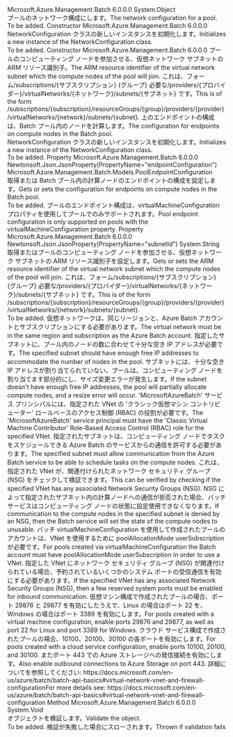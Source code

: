 <Type Name="NetworkConfiguration" FullName="Microsoft.Azure.Management.Batch.Models.NetworkConfiguration">
  <TypeSignature Language="C#" Value="public class NetworkConfiguration" />
  <TypeSignature Language="ILAsm" Value=".class public auto ansi beforefieldinit NetworkConfiguration extends System.Object" />
  <TypeSignature Language="DocId" Value="T:Microsoft.Azure.Management.Batch.Models.NetworkConfiguration" />
  <TypeSignature Language="VB.NET" Value="Public Class NetworkConfiguration" />
  <TypeSignature Language="F#" Value="type NetworkConfiguration = class" />
  <AssemblyInfo>
    <AssemblyName>Microsoft.Azure.Management.Batch</AssemblyName>
    <AssemblyVersion>6.0.0.0</AssemblyVersion>
  </AssemblyInfo>
  <Base>
    <BaseTypeName>System.Object</BaseTypeName>
  </Base>
  <Interfaces />
  <Docs>
    <summary>
            <span data-ttu-id="ebca2-101">プールのネットワーク構成にします。</span><span class="sxs-lookup"><span data-stu-id="ebca2-101">The network configuration for a pool.</span></span>
            </summary>
    <remarks>To be added.</remarks>
  </Docs>
  <Members>
    <Member MemberName=".ctor">
      <MemberSignature Language="C#" Value="public NetworkConfiguration ();" />
      <MemberSignature Language="ILAsm" Value=".method public hidebysig specialname rtspecialname instance void .ctor() cil managed" />
      <MemberSignature Language="DocId" Value="M:Microsoft.Azure.Management.Batch.Models.NetworkConfiguration.#ctor" />
      <MemberSignature Language="VB.NET" Value="Public Sub New ()" />
      <MemberType>Constructor</MemberType>
      <AssemblyInfo>
        <AssemblyName>Microsoft.Azure.Management.Batch</AssemblyName>
        <AssemblyVersion>6.0.0.0</AssemblyVersion>
      </AssemblyInfo>
      <Parameters />
      <Docs>
        <summary>
            <span data-ttu-id="ebca2-102">NetworkConfiguration クラスの新しいインスタンスを初期化します。</span><span class="sxs-lookup"><span data-stu-id="ebca2-102">Initializes a new instance of the NetworkConfiguration class.</span></span>
            </summary>
        <remarks>To be added.</remarks>
      </Docs>
    </Member>
    <Member MemberName=".ctor">
      <MemberSignature Language="C#" Value="public NetworkConfiguration (string subnetId = null, Microsoft.Azure.Management.Batch.Models.PoolEndpointConfiguration endpointConfiguration = null);" />
      <MemberSignature Language="ILAsm" Value=".method public hidebysig specialname rtspecialname instance void .ctor(string subnetId, class Microsoft.Azure.Management.Batch.Models.PoolEndpointConfiguration endpointConfiguration) cil managed" />
      <MemberSignature Language="DocId" Value="M:Microsoft.Azure.Management.Batch.Models.NetworkConfiguration.#ctor(System.String,Microsoft.Azure.Management.Batch.Models.PoolEndpointConfiguration)" />
      <MemberSignature Language="VB.NET" Value="Public Sub New (Optional subnetId As String = null, Optional endpointConfiguration As PoolEndpointConfiguration = null)" />
      <MemberSignature Language="F#" Value="new Microsoft.Azure.Management.Batch.Models.NetworkConfiguration : string * Microsoft.Azure.Management.Batch.Models.PoolEndpointConfiguration -&gt; Microsoft.Azure.Management.Batch.Models.NetworkConfiguration" Usage="new Microsoft.Azure.Management.Batch.Models.NetworkConfiguration (subnetId, endpointConfiguration)" />
      <MemberType>Constructor</MemberType>
      <AssemblyInfo>
        <AssemblyName>Microsoft.Azure.Management.Batch</AssemblyName>
        <AssemblyVersion>6.0.0.0</AssemblyVersion>
      </AssemblyInfo>
      <Parameters>
        <Parameter Name="subnetId" Type="System.String" />
        <Parameter Name="endpointConfiguration" Type="Microsoft.Azure.Management.Batch.Models.PoolEndpointConfiguration" />
      </Parameters>
      <Docs>
        <param name="subnetId"><span data-ttu-id="ebca2-103">プールのコンピューティング ノードを参加させる、仮想ネットワーク サブネットの ARM リソース識別子。</span><span class="sxs-lookup"><span data-stu-id="ebca2-103">The ARM resource identifier of the virtual network subnet which the compute nodes of the pool will join.</span></span> <span data-ttu-id="ebca2-104">これは、フォーム/subscriptions/{サブスクリプション} {グループ} 必要な/providers/{プロバイダー}/virtualNetworks/{ネットワーク}/subnets/{サブネット} です。</span><span class="sxs-lookup"><span data-stu-id="ebca2-104">This is of the form /subscriptions/{subscription}/resourceGroups/{group}/providers/{provider}/virtualNetworks/{network}/subnets/{subnet}.</span></span></param>
        <param name="endpointConfiguration"><span data-ttu-id="ebca2-105">上のエンドポイントの構成は、Batch プール内のノードを計算します。</span><span class="sxs-lookup"><span data-stu-id="ebca2-105">The configuration for endpoints on compute nodes in the Batch pool.</span></span></param>
        <summary>
            <span data-ttu-id="ebca2-106">NetworkConfiguration クラスの新しいインスタンスを初期化します。</span><span class="sxs-lookup"><span data-stu-id="ebca2-106">Initializes a new instance of the NetworkConfiguration class.</span></span>
            </summary>
        <remarks>To be added.</remarks>
      </Docs>
    </Member>
    <Member MemberName="EndpointConfiguration">
      <MemberSignature Language="C#" Value="public Microsoft.Azure.Management.Batch.Models.PoolEndpointConfiguration EndpointConfiguration { get; set; }" />
      <MemberSignature Language="ILAsm" Value=".property instance class Microsoft.Azure.Management.Batch.Models.PoolEndpointConfiguration EndpointConfiguration" />
      <MemberSignature Language="DocId" Value="P:Microsoft.Azure.Management.Batch.Models.NetworkConfiguration.EndpointConfiguration" />
      <MemberSignature Language="VB.NET" Value="Public Property EndpointConfiguration As PoolEndpointConfiguration" />
      <MemberSignature Language="F#" Value="member this.EndpointConfiguration : Microsoft.Azure.Management.Batch.Models.PoolEndpointConfiguration with get, set" Usage="Microsoft.Azure.Management.Batch.Models.NetworkConfiguration.EndpointConfiguration" />
      <MemberType>Property</MemberType>
      <AssemblyInfo>
        <AssemblyName>Microsoft.Azure.Management.Batch</AssemblyName>
        <AssemblyVersion>6.0.0.0</AssemblyVersion>
      </AssemblyInfo>
      <Attributes>
        <Attribute>
          <AttributeName>Newtonsoft.Json.JsonProperty(PropertyName="endpointConfiguration")</AttributeName>
        </Attribute>
      </Attributes>
      <ReturnValue>
        <ReturnType>Microsoft.Azure.Management.Batch.Models.PoolEndpointConfiguration</ReturnType>
      </ReturnValue>
      <Docs>
        <summary>
            <span data-ttu-id="ebca2-107">取得または Batch プール内の計算ノードのエンドポイントの構成を設定します。</span><span class="sxs-lookup"><span data-stu-id="ebca2-107">Gets or sets the configuration for endpoints on compute nodes in the Batch pool.</span></span>
            </summary>
        <value>To be added.</value>
        <remarks>
            <span data-ttu-id="ebca2-108">プールのエンドポイント構成は、virtualMachineConfiguration プロパティを使用してプールでのみサポートされます。</span><span class="sxs-lookup"><span data-stu-id="ebca2-108">Pool endpoint configuration is only supported on pools with the virtualMachineConfiguration property.</span></span>
            </remarks>
      </Docs>
    </Member>
    <Member MemberName="SubnetId">
      <MemberSignature Language="C#" Value="public string SubnetId { get; set; }" />
      <MemberSignature Language="ILAsm" Value=".property instance string SubnetId" />
      <MemberSignature Language="DocId" Value="P:Microsoft.Azure.Management.Batch.Models.NetworkConfiguration.SubnetId" />
      <MemberSignature Language="VB.NET" Value="Public Property SubnetId As String" />
      <MemberSignature Language="F#" Value="member this.SubnetId : string with get, set" Usage="Microsoft.Azure.Management.Batch.Models.NetworkConfiguration.SubnetId" />
      <MemberType>Property</MemberType>
      <AssemblyInfo>
        <AssemblyName>Microsoft.Azure.Management.Batch</AssemblyName>
        <AssemblyVersion>6.0.0.0</AssemblyVersion>
      </AssemblyInfo>
      <Attributes>
        <Attribute>
          <AttributeName>Newtonsoft.Json.JsonProperty(PropertyName="subnetId")</AttributeName>
        </Attribute>
      </Attributes>
      <ReturnValue>
        <ReturnType>System.String</ReturnType>
      </ReturnValue>
      <Docs>
        <summary>
            <span data-ttu-id="ebca2-109">取得またはプールのコンピューティング ノードを参加させる、仮想ネットワーク サブネットの ARM リソース識別子を設定します。</span><span class="sxs-lookup"><span data-stu-id="ebca2-109">Gets or sets the ARM resource identifier of the virtual network subnet which the compute nodes of the pool will join.</span></span> <span data-ttu-id="ebca2-110">これは、フォーム/subscriptions/{サブスクリプション} {グループ} 必要な/providers/{プロバイダー}/virtualNetworks/{ネットワーク}/subnets/{サブネット} です。</span><span class="sxs-lookup"><span data-stu-id="ebca2-110">This is of the form /subscriptions/{subscription}/resourceGroups/{group}/providers/{provider}/virtualNetworks/{network}/subnets/{subnet}.</span></span>
            </summary>
        <value>To be added.</value>
        <remarks>
            <span data-ttu-id="ebca2-111">仮想ネットワークは、同じリージョンと、Azure Batch アカウントとサブスクリプションにする必要があります。</span><span class="sxs-lookup"><span data-stu-id="ebca2-111">The virtual network must be in the same region and subscription as the Azure Batch account.</span></span> <span data-ttu-id="ebca2-112">指定したサブネットに、プール内のノードの数に合わせて十分な空き IP アドレスが必要です。</span><span class="sxs-lookup"><span data-stu-id="ebca2-112">The specified subnet should have enough free IP addresses to accommodate the number of nodes in the pool.</span></span>
            <span data-ttu-id="ebca2-113">サブネットには、十分な空き IP アドレスが割り当てられていない、プールは、コンピューティング ノードを割り当てます部分的にし、サイズ変更エラーが発生します。</span><span class="sxs-lookup"><span data-stu-id="ebca2-113">If the subnet doesn't have enough free IP addresses, the pool will partially allocate compute nodes, and a resize error will occur.</span></span>
            <span data-ttu-id="ebca2-114">'MicrosoftAzureBatch' サービス プリンシパルには、指定された VNet の 'クラシック仮想マシン コントリビューター' ロールベースのアクセス制御 (RBAC) の役割が必要です。</span><span class="sxs-lookup"><span data-stu-id="ebca2-114">The 'MicrosoftAzureBatch' service principal must have the 'Classic Virtual Machine Contributor' Role-Based Access Control (RBAC) role for the specified VNet.</span></span> <span data-ttu-id="ebca2-115">指定されたサブネットは、コンピューティング ノードでタスクをスケジュールできる Azure Batch のサービスからの通信を許可する必要があります。</span><span class="sxs-lookup"><span data-stu-id="ebca2-115">The specified subnet must allow communication from the Azure Batch service to be able to schedule tasks on the compute nodes.</span></span> <span data-ttu-id="ebca2-116">これは、指定された VNet が、関連付けられたネットワーク セキュリティ グループ (NSG) をチェックして検証できます。</span><span class="sxs-lookup"><span data-stu-id="ebca2-116">This can be verified by checking if the specified VNet has any associated Network Security Groups (NSG).</span></span> <span data-ttu-id="ebca2-117">NSG によって指定されたサブネット内の計算ノードへの通信が拒否された場合、バッチ サービスはコンピューティング ノードの状態に設定使用できなくなります。</span><span class="sxs-lookup"><span data-stu-id="ebca2-117">If communication to the compute nodes in the specified subnet is denied by an NSG, then the Batch service will set the state of the compute nodes to unusable.</span></span> <span data-ttu-id="ebca2-118">バッチ virtualMachineConfiguration を使用して作成されたプールのアカウントは、VNet を使用するために poolAllocationMode userSubscription が必要です。</span><span class="sxs-lookup"><span data-stu-id="ebca2-118">For pools created via virtualMachineConfiguration the Batch account must have poolAllocationMode userSubscription in order to use a VNet.</span></span> <span data-ttu-id="ebca2-119">指定した VNet にネットワーク セキュリティ グループ (NSG) が関連付けられている場合、予約されているいくつかのシステム ポートの受信通信を有効にする必要があります。</span><span class="sxs-lookup"><span data-stu-id="ebca2-119">If the specified VNet has any associated Network Security Groups (NSG), then a few reserved system ports must be enabled for inbound communication.</span></span> <span data-ttu-id="ebca2-120">仮想マシン構成で作成されたプールの場合、ポート 29876 と 29877 を有効にしたうえで、Linux の場合はポート 22 を、Windows の場合はポート 3389 を有効にします。</span><span class="sxs-lookup"><span data-stu-id="ebca2-120">For pools created with a virtual machine configuration, enable ports 29876 and 29877, as well as port 22 for Linux and port 3389 for Windows.</span></span> <span data-ttu-id="ebca2-121">クラウド サービス構成で作成されたプールの場合、10100、20100、30100 の各ポートを有効にします。</span><span class="sxs-lookup"><span data-stu-id="ebca2-121">For pools created with a cloud service configuration, enable ports 10100, 20100, and 30100.</span></span> <span data-ttu-id="ebca2-122">またポート 443 での Azure ストレージへの発信接続を有効にします。</span><span class="sxs-lookup"><span data-stu-id="ebca2-122">Also enable outbound connections to Azure Storage on port 443.</span></span> <span data-ttu-id="ebca2-123">詳細についてを参照してください: https://docs.microsoft.com/en-us/azure/batch/batch-api-basics#virtual-network-vnet-and-firewall-configuration</span><span class="sxs-lookup"><span data-stu-id="ebca2-123">For more details see: https://docs.microsoft.com/en-us/azure/batch/batch-api-basics#virtual-network-vnet-and-firewall-configuration</span></span>
            </remarks>
      </Docs>
    </Member>
    <Member MemberName="Validate">
      <MemberSignature Language="C#" Value="public virtual void Validate ();" />
      <MemberSignature Language="ILAsm" Value=".method public hidebysig newslot virtual instance void Validate() cil managed" />
      <MemberSignature Language="DocId" Value="M:Microsoft.Azure.Management.Batch.Models.NetworkConfiguration.Validate" />
      <MemberSignature Language="VB.NET" Value="Public Overridable Sub Validate ()" />
      <MemberSignature Language="F#" Value="abstract member Validate : unit -&gt; unit&#xA;override this.Validate : unit -&gt; unit" Usage="networkConfiguration.Validate " />
      <MemberType>Method</MemberType>
      <AssemblyInfo>
        <AssemblyName>Microsoft.Azure.Management.Batch</AssemblyName>
        <AssemblyVersion>6.0.0.0</AssemblyVersion>
      </AssemblyInfo>
      <ReturnValue>
        <ReturnType>System.Void</ReturnType>
      </ReturnValue>
      <Parameters />
      <Docs>
        <summary>
            <span data-ttu-id="ebca2-124">オブジェクトを検証します。</span><span class="sxs-lookup"><span data-stu-id="ebca2-124">Validate the object.</span></span>
            </summary>
        <remarks>To be added.</remarks>
        <exception cref="T:Microsoft.Rest.ValidationException">
            <span data-ttu-id="ebca2-125">検証が失敗した場合にスローされます。</span><span class="sxs-lookup"><span data-stu-id="ebca2-125">Thrown if validation fails</span></span>
            </exception>
      </Docs>
    </Member>
  </Members>
</Type>